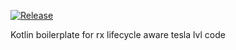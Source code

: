 [![Release](https://jitpack.io/v/paramsen/kt-base-android.svg)](https://jitpack.io/#paramsen/kt-base-android)

Kotlin boilerplate for rx lifecycle aware tesla lvl code